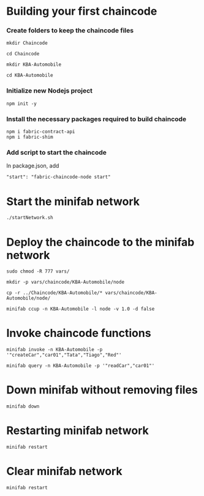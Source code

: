 # Building your first chaincode

### Create folders to keep the chaincode files
```
mkdir Chaincode
```
```
cd Chaincode
```
```
mkdir KBA-Automobile
```

```
cd KBA-Automobile
```

### Initialize new Nodejs project
```
npm init -y
```

### Install the necessary packages required to build chaincode
```
npm i fabric-contract-api
npm i fabric-shim

```

### Add script to start the chaincode
In package.json, add 
```
"start": "fabric-chaincode-node start"
```

# Start the minifab network
```
./startNetwork.sh
```


# Deploy the chaincode to the minifab network

```
sudo chmod -R 777 vars/
```

```
mkdir -p vars/chaincode/KBA-Automobile/node
```

```
cp -r ../Chaincode/KBA-Automobile/* vars/chaincode/KBA-Automobile/node/
```

```
minifab ccup -n KBA-Automobile -l node -v 1.0 -d false
```


# Invoke chaincode functions
```
minifab invoke -n KBA-Automobile -p '"createCar","car01","Tata","Tiago","Red"'
```

```
minifab query -n KBA-Automobile -p '"readCar","car01"'
```

# Down minifab without removing files
```
minifab down
```

# Restarting minifab network
```
minifab restart
```

# Clear minifab network
```
minifab restart
```

